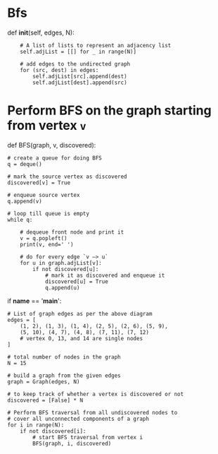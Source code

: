 # Bfs

def __init__(self, edges, N):
 
        # A list of lists to represent an adjacency list
        self.adjList = [[] for _ in range(N)]
 
        # add edges to the undirected graph
        for (src, dest) in edges:
            self.adjList[src].append(dest)
            self.adjList[dest].append(src)
 
 
# Perform BFS on the graph starting from vertex `v`
def BFS(graph, v, discovered):
 
    # create a queue for doing BFS
    q = deque()
 
    # mark the source vertex as discovered
    discovered[v] = True
 
    # enqueue source vertex
    q.append(v)
 
    # loop till queue is empty
    while q:
 
        # dequeue front node and print it
        v = q.popleft()
        print(v, end=' ')
 
        # do for every edge `v —> u`
        for u in graph.adjList[v]:
            if not discovered[u]:
                # mark it as discovered and enqueue it
                discovered[u] = True
                q.append(u)
 
 
if __name__ == '__main__':
 
    # List of graph edges as per the above diagram
    edges = [
        (1, 2), (1, 3), (1, 4), (2, 5), (2, 6), (5, 9),
        (5, 10), (4, 7), (4, 8), (7, 11), (7, 12)
        # vertex 0, 13, and 14 are single nodes
    ]
 
    # total number of nodes in the graph
    N = 15
 
    # build a graph from the given edges
    graph = Graph(edges, N)
 
    # to keep track of whether a vertex is discovered or not
    discovered = [False] * N
 
    # Perform BFS traversal from all undiscovered nodes to
    # cover all unconnected components of a graph
    for i in range(N):
        if not discovered[i]:
            # start BFS traversal from vertex i
            BFS(graph, i, discovered)
